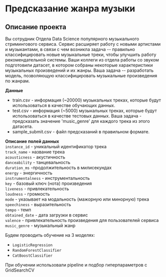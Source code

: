 # Предсказание жанра музыки 

## Описание проекта

Вы сотрудник Отдела Data Science популярного музыкального стримингового сервиса. Сервис расширяет работу с новыми артистами и музыкантами, в связи с чем возникла задача -- правильно классифицировать новые музыкальные треки, чтобы улучшить работу рекомендательной системы. Ваши коллеги из отдела работы со звуком подготовили датасет, в котором собраны некоторые характеристики музыкальных произведений и их жанры. Ваша задача -- разработать модель, позволяющую классифицировать музыкальные произведения по жанрам.

**Данные**
* train.csv - информация (~20000) музыкальных треках, которые будут использоваться в качестве обучающих данных.
* test.csv - информация (~5000) музыкальных треках, которые будут использоваться в качестве тестовых данных. Ваша задача - предсказать значение 'music_genre' для каждого трека из этого датасета.
* sample_submit.csv - файл предсказаний в правильном формате.

**Описание полей данных**  
`instance_id` - уникальный идентификатор трека  
`track_name` - название трека  
`acousticness` - акустичность  
`danceability` - танцевальность  
`duration_ms` -продолжительность в милисекундах  
`energy` - энергичность  
`instrumentalness` - инструментальность  
`key` - базовый ключ (нота) произведения  
`liveness` - привлекательность  
`loudness` - громкость  
`mode` - указывает на модальность (мажорную или минорную) трека  
`speechiness` - выразительность  
`tempo` - темп  
`obtained_date` - дата загрузки в сервис  
`valence` - привлекательность произведения для пользователей сервиса  
`music_genre` - музыкальный жанр  

Будем проводить обучение на 3 моделях: 
* `LogisticRegression`
* `RandomForestClassifier`
* `CatBoostClassifier`

При обучении использовали pipeline и подбор гиперпараметров с GridSearchCV
